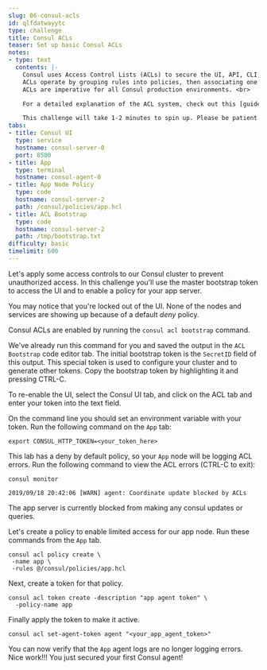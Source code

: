 ```yaml
---
slug: 06-consul-acls
id: qlfdatwayytc
type: challenge
title: Consul ACLs
teaser: Set up basic Consul ACLs
notes:
- type: text
  contents: |-
    Consul uses Access Control Lists (ACLs) to secure the UI, API, CLI, service communications, and agent communications.
    ACLs operate by grouping rules into policies, then associating one or more policies with a token.
    ACLs are imperative for all Consul production environments. <br>

    For a detailed explanation of the ACL system, check out this [guide](https://learn.hashicorp.com/consul/security-networking/production-acls). <br>

    This challenge will take 1-2 minutes to spin up. Please be patient.
tabs:
- title: Consul UI
  type: service
  hostname: consul-server-0
  port: 8500
- title: App
  type: terminal
  hostname: consul-agent-0
- title: App Node Policy
  type: code
  hostname: consul-server-2
  path: /consul/policies/app.hcl
- title: ACL Bootstrap
  type: code
  hostname: consul-server-2
  path: /tmp/bootstrap.txt
difficulty: basic
timelimit: 600
---
```

Let's apply some access controls to our Consul cluster to prevent unauthorized access. In this challenge you'll use the master bootstrap token to access the UI and to enable a policy for your app server.

You may notice that you're locked out of the UI. None of the nodes and services are showing up because of a default *deny* policy.

Consul ACLs are enabled by running the `consul acl bootstrap` command.

We've already run this command for you and saved the output in the `ACL Bootstrap` code editor tab. The initial bootstrap token is the `SecretID` field of this output. This special token is used to configure your cluster and to generate other tokens. Copy the bootstrap token by highlighting it and pressing CTRL-C. <br>

To re-enable the UI, select the Consul UI tab, and click on the ACL tab and enter your token into the text field.

On the command line you should set an environment variable with your token. Run the following command on the `App` tab:

```
export CONSUL_HTTP_TOKEN=<your_token_here>
```

This lab has a deny by default policy, so your `App` node will be logging ACL errors. Run the following command to view the ACL errors (CTRL-C to exit):

```
consul monitor
```

```
2019/09/18 20:42:06 [WARN] agent: Coordinate update blocked by ACLs
```

The app server is currently blocked from making any consul updates or queries.

Let's create a policy to enable limited access for our app node. Run these commands from the `App` tab.

```
consul acl policy create \
 -name app \
 -rules @/consul/policies/app.hcl
```

Next, create a token for that policy.

```
consul acl token create -description "app agent token" \
  -policy-name app
```

Finally apply the token to make it active.

```
consul acl set-agent-token agent "<your_app_agent_token>"
```

You can now verify that the `App` agent logs are no longer logging errors.
Nice work!!! You just secured your first Consul agent!